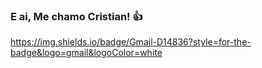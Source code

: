 ### E ai, Me chamo Cristian! 👍


https://img.shields.io/badge/Gmail-D14836?style=for-the-badge&logo=gmail&logoColor=white
